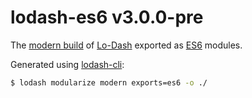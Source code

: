 # lodash-es6 v3.0.0-pre

The [modern build](https://github.com/lodash/lodash/wiki/Build-Differences) of [Lo-Dash](https://lodash.com/) exported as [ES6](http://people.mozilla.org/~jorendorff/es6-draft.html) modules.

Generated using [lodash-cli](https://www.npmjs.com/package/lodash-cli):
```bash
$ lodash modularize modern exports=es6 -o ./
```
